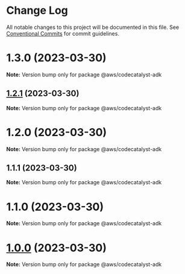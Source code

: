 # Change Log

All notable changes to this project will be documented in this file.
See [Conventional Commits](https://conventionalcommits.org) for commit guidelines.

# 1.3.0 (2023-03-30)

**Note:** Version bump only for package @aws/codecatalyst-adk





## [1.2.1](https://github.com/aws/actions-dev-kit/compare/v1.1.1...v1.2.1) (2023-03-30)

**Note:** Version bump only for package @aws/codecatalyst-adk





# 1.2.0 (2023-03-30)

**Note:** Version bump only for package @aws/codecatalyst-adk





## 1.1.1 (2023-03-30)

**Note:** Version bump only for package @aws/codecatalyst-adk





# 1.1.0 (2023-03-30)

**Note:** Version bump only for package @aws/codecatalyst-adk





# [1.0.0](https://github.com/aws/actions-dev-kit/compare/v0.109.1...v1.0.0) (2023-03-30)

**Note:** Version bump only for package @aws/codecatalyst-adk
